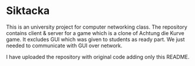 Siktacka
===

This is an university project for computer networking class.
The repository contains client & server for a game which is
a clone of Achtung die Kurve game.
It excludes GUI which was given to students as ready part.
We just needed to communicate with GUI over network.

I have uploaded the repository with original code adding only this README.
